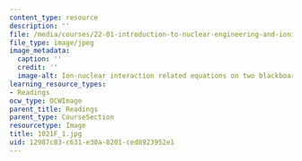 ```yaml
---
content_type: resource
description: ''
file: /media/courses/22-01-introduction-to-nuclear-engineering-and-ionizing-radiation-fall-2016/12987c83c631e30a8201ced8923952e1_1021F_1.jpg
file_type: image/jpeg
image_metadata:
  caption: ''
  credit: ''
  image-alt: Ion-nuclear interaction related equations on two blackboards.
learning_resource_types:
- Readings
ocw_type: OCWImage
parent_title: Readings
parent_type: CourseSection
resourcetype: Image
title: 1021F_1.jpg
uid: 12987c83-c631-e30a-8201-ced8923952e1
---
```

